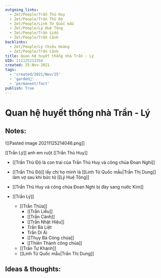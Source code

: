 ```yaml
---
outgoing_links:
  - Zet/People/Trần Thủ Huy
  - Zet/People/Trần Thủ Độ
  - Zet/People/Linh Từ Quốc mẫu
  - Zet/People/Lý Huệ Tông
  - Zet/People/Trần Liễu
  - Zet/People/Trần Cảnh
backlinks:
  - Zet/People/Lý Chiêu Hoàng
  - Zet/People/Trần Cảnh
title: Quan hệ huyết thống nhà Trần - Lý
UID: 211125213354
created: 25-Nov-2021
tags:
  - 'created/2021/Nov/25'
  - 'garden🏡'
  - 'permanent/fact'
publish: True
---
```

# Quan hệ huyết thống nhà Trần - Lý

## Notes:

![[Pasted image 20211125214046.png]]

[[Trần Lý]] anh em ruột [[Trần Thủ Huy]]
- [[Trần Thủ Độ là con trai của Trần Thủ Huy và công chúa Đoan Nghi]]
- [[Trần Thủ Độ]] lấy chị họ mình là [[Linh Từ Quốc mẫu|Trần Thị Dung]] làm vợ sau khi bức tử [[Lý Huệ Tông]]
- [[Trần Thủ Huy và công chúa Đoan Nghi bị đày sang nước Kim]]

- [[Trần Lý]]
	- [[Trần Thừa]]
		- [[Trần Liễu]]
		- [[Trần Cảnh]]
		- [[Trần Nhật Hiệu]]
		- Trần Bà Liệt
		- Trần Di Ái
		- [[Thụy Bà Công chúa]]
		- [[Thiên Thành công chúa]]
	- [[Trần Tự Khánh]]	
	- [[Linh Từ Quốc mẫu|Trần Thị Dung]]

## Ideas & thoughts:


